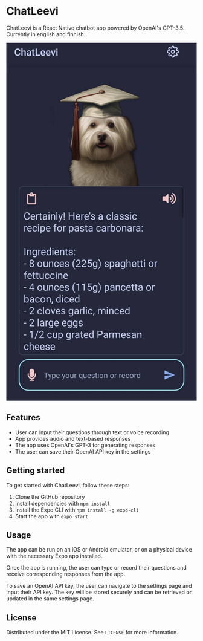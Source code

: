 # ChatLeevi

ChatLeevi is a React Native chatbot app powered by OpenAI's GPT-3.5.
Currently in english and finnish.

![image](./img/chatleevi.jpeg)

## Features

- User can input their questions through text or voice recording
- App provides audio and text-based responses
- The app uses OpenAI's GPT-3 for generating responses
- The user can save their OpenAI API key in the settings

## Getting started

To get started with ChatLeevi, follow these steps:

1. Clone the GitHub repository
2. Install dependencies with `npm install`
3. Install the Expo CLI with `npm install -g expo-cli`
4. Start the app with `expo start`

## Usage

The app can be run on an iOS or Android emulator, or on a physical device with the necessary Expo app installed.

Once the app is running, the user can type or record their questions and receive corresponding responses from the app.

To save an OpenAI API key, the user can navigate to the settings page and input their API key. The key will be stored securely and can be retrieved or updated in the same settings page.

## License

Distributed under the MIT License. See `LICENSE` for more information.
